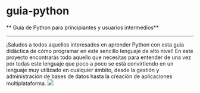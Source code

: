 # guia-python
** Guía de Python para principiantes y usuarios intermedios**  
<hr>
¡Saludos a todos aquellos interesados en aprender Python con esta guía didáctica de cómo programar en este sencillo lenguaje de alto nivel!
En este proyecto encontrarás todo aquello que necesitas para entender de una vez por todas este lenguaje que poco a poco se está convirtiendo en un lenguaje muy utilizado 
en cualquier ámbito, desde la gestión y administración de bases de datos hasta la creación de aplicaciones multiplataforma. 


 
<img src="https://nfhsraiderwire.com/wp-content/uploads/2019/05/Katie-Harill-Photo.jpg">
